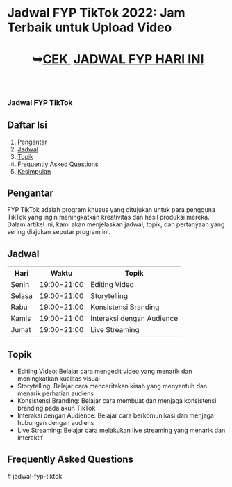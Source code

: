 <h1>Jadwal FYP TikTok 2022: Jam Terbaik untuk Upload Video</h1><h1 style="text-align: center;">&nbsp;➥<a href="https://www.tiktok.com/@bajueanita/video/7191744092093615386" rel="nofollow">CEK&nbsp;</a>&nbsp;<a href="https://www.tiktok.com/@bajueanita/video/7191744092093615386" target="_blank">JADWAL FYP HARI INI</a></h1>
<h2></h2>
<h3 style="text-align: left;"><br /></h3>
<h3 style="text-align: left;">Jadwal FYP TikTok</h3>
<h2>Daftar Isi</h2>
<ol>
  <li><a href="#intro">Pengantar</a></li>
  <li><a href="#schedule">Jadwal</a></li>
  <li><a href="#topic">Topik</a></li>
  <li><a href="#faq">Frequently Asked Questions</a></li>
  <li><a href="#conclusion">Kesimpulan</a></li>
</ol>
<h2 id="intro">Pengantar</h2>
FYP TikTok adalah program khusus yang ditujukan untuk para pengguna TikTok yang ingin meningkatkan kreativitas dan hasil produksi mereka. Dalam artikel ini, kami akan menjelaskan jadwal, topik, dan pertanyaan yang sering diajukan seputar program ini.
<h2 id="schedule">Jadwal</h2>
<table>
  <tbody><tr>
    <th>Hari</th>
    <th>Waktu</th>
    <th>Topik</th>
  </tr>
  <tr>
    <td>Senin</td>
    <td>19:00-21:00</td>
    <td>Editing Video</td>
  </tr>
  <tr>
    <td>Selasa</td>
    <td>19:00-21:00</td>
    <td>Storytelling</td>
  </tr>
  <tr>
    <td>Rabu</td>
    <td>19:00-21:00</td>
    <td>Konsistensi Branding</td>
  </tr>
  <tr>
    <td>Kamis</td>
    <td>19:00-21:00</td>
    <td>Interaksi dengan Audience</td>
  </tr>
  <tr>
    <td>Jumat</td>
    <td>19:00-21:00</td>
    <td>Live Streaming</td>
  </tr>
</tbody></table>
<h2 id="topic">Topik</h2>
<ul>
  <li>Editing Video: Belajar cara mengedit video yang menarik dan meningkatkan kualitas visual</li>

  <li>Storytelling: Belajar cara menceritakan kisah yang menyentuh dan menarik perhatian audiens</li>
  <li>Konsistensi Branding: Belajar cara membuat dan menjaga konsistensi branding pada akun TikTok</li>
  <li>Interaksi dengan Audience: Belajar cara berkomunikasi dan menjaga hubungan dengan audiens</li>
  <li>Live Streaming: Belajar cara melakukan live streaming yang menarik dan interaktif</li>
</ul>
<h2 id="faq">Frequently Asked Questions</h2>
# jadwal-fyp-tiktok
